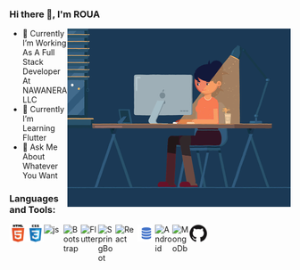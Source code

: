 ### Hi there 👋, I'm ROUA


 <img align="right" alt="GIF" src="https://github.com/RouaBoussetta/RouaBoussetta/blob/main/computer.gif" width="400" height="320" />
 

- 🔭 Currently I’m Working As A Full Stack Developer At NAWANERA LLC
- 🌱 Currently I’m Learning Flutter
- 💬 Ask Me About Whatever You Want

### Languages and Tools:


<img align="left" alt="HTML5" width="31px" src="https://raw.githubusercontent.com/github/explore/80688e429a7d4ef2fca1e82350fe8e3517d3494d/topics/html/html.png" />
<img align="left" alt="CSS3" width="31px" src="https://raw.githubusercontent.com/github/explore/80688e429a7d4ef2fca1e82350fe8e3517d3494d/topics/css/css.png" />
<img align="left" alt="js" width="35px" src="https://clement-nahmens.students-laplateforme.io/images/logo/Javascript.png" />
<img align="left" alt="Bootstrap" width="31px" src="https://www.easy-micro.org/images/logiciels/web-frameworks/bootstrap-stack.png" />
<img align="left" alt="Flutter" width="31px" src="https://www.ideematic.com/wp-content/uploads/2020/07/flutter_logo.png" />

<img align="left" alt="SpringBoot" width="31px" src="https://blog.talanlabs.com/microservices-partie-4-spring-boot/cover.png" />
<img align="left" alt="React" width="40px" src="https://www.ubidreams.fr/wp-content/uploads/2020/06/logo-react-js.png" />
<img align="left" alt="SQL" width="31px" src="https://raw.githubusercontent.com/github/explore/80688e429a7d4ef2fca1e82350fe8e3517d3494d/topics/sql/sql.png" />
<img align="left" alt="Android" width="31px" src="https://upload.wikimedia.org/wikipedia/commons/thumb/d/d7/Android_robot.svg/1200px-Android_robot.svg.png" />
<img align="left" alt="MongoDb" width="31px" src="https://www.pxpng.com/public/uploads/small/116089896921stskszgltblypypsqtf2tceem6ndptuimj1a8lgmst7met3bp8sxtp79jy27qyeaoratttbfc7zfmvpa7m2tmrej2oifkfl5apn.png" />
<img align="left" alt="GitHub" width="31px" src="https://raw.githubusercontent.com/github/explore/78df643247d429f6cc873026c0622819ad797942/topics/github/github.png" />



